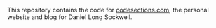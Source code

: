 This repository contains the code for [codesections.com](https://www.codesections), the personal website and blog for Daniel Long Sockwell.
